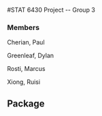 #STAT 6430 Project -- Group 3
### Members
Cherian, Paul

Greenleaf, Dylan

Rosti, Marcus

Xiong, Ruisi
## Package

